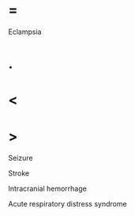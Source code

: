 # =

Eclampsia

# .

# <

# >

Seizure

Stroke

Intracranial hemorrhage

Acute respiratory distress syndrome
